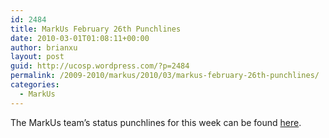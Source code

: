 ```yaml
---
id: 2484
title: MarkUs February 26th Punchlines
date: 2010-03-01T01:08:11+00:00
author: brianxu
layout: post
guid: http://ucosp.wordpress.com/?p=2484
permalink: /2009-2010/markus/2010/03/markus-february-26th-punchlines/
categories:
  - MarkUs
---
```

The MarkUs team’s status punchlines for this week can be found [here](http://blog.markusproject.org/?p=1303).